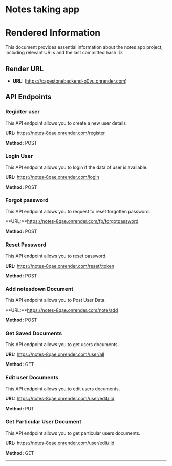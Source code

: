 # Notes taking app

# Rendered Information

This document provides essential information about the notes app project, including relevant URLs and the last committed hash ID.

## Render URL

- **URL:** (https://capestonebackend-o0vu.onrender.com)

## API Endpoints

### Regidter user

This API endpoint allows you to create a new user details

**URL:** https://notes-8qae.onrender.com/register

**Method:** POST

### Login User

This API endpoint allows you to login if the data of user is available.

**URL:** https://notes-8qae.onrender.com/login

**Method:** POST

### Forgot password

This API endpoint allows you to request to reset forgotten password.

**URL:**https://notes-8qae.onrender.com/fp/forgotpassword

**Method:** POST

### Reset Password

This API endpoint allows you to reset password.

**URL:** https://notes-8qae.onrender.com/reset/:token

**Method:** POST

### Add notesdown Document

This API endpoint allows you to Post User Data.

**URL:**https://notes-8qae.onrender.com/note/add

**Method:** POST

### Get Saved Documents

This API endpoint allows you to get users documents.

**URL:** https://notes-8qae.onrender.com/user/all

**Method:** GET

### Edit user Documents

This API endpoint allows you to edit users documents.

**URL:** https://notes-8qae.onrender.com/user/edit/:id

**Method:** PUT

### Get Particular User Document

This API endpoint allows you to get particular users documents.

**URL:** https://notes-8qae.onrender.com/user/edit/:id

**Method:** GET


  
- ----------------------------------------------------------------------------------------------------------------------------------
